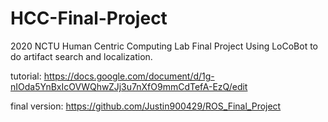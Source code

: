 # HCC-Final-Project
2020 NCTU Human Centric Computing Lab Final Project
Using LoCoBot to do artifact search and localization.

tutorial:
https://docs.google.com/document/d/1g-nIOda5YnBxIcOVWQhwZJj3u7nXfO9mmCdTefA-EzQ/edit

final version:
https://github.com/Justin900429/ROS_Final_Project
